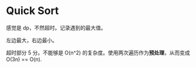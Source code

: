 # Quick Sort

感觉是 dp，不然超时。记录遇到的最大值。

左边最大，右边最小。

超时部分 5 分。不能够是 O(n^2) 的复杂度。使用两次遍历作为**预处理**，从而变成 O(3n) == O(n).